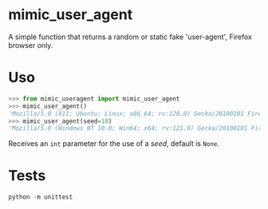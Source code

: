 # mimic_user_agent

A simple function that returns a random or static fake 'user-agent', Firefox browser only.

# Uso

```python
>>> from mimic_useragent import mimic_user_agent
>>> mimic_user_agent()
'Mozilla/5.0 (X11; Ubuntu; Linux; x86_64; rv:120.0) Gecko/20100101 Firefox/120.0'
>>> mimic_user_agent(seed=10)
'Mozilla/5.0 (Windows NT 10.0; Win64; x64; rv:121.0) Gecko/20100101 Firefox/121.0'
```

Receives an `int` parameter for the use of a *seed*, default is `None`.


# Tests

```python
python -m unittest
```
